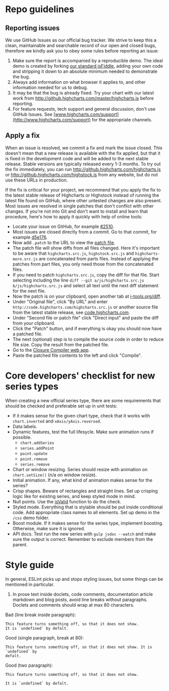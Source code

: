 
# Repo guidelines

## Reporting issues
We use GitHub Issues as our official bug tracker. We strive to keep this a clean, maintainable and searchable record of our open and closed bugs, therefore we kindly ask you to obey some rules before reporting an issue:

1. Make sure the report is accompanied by a reproducible demo. The ideal demo is created by forking [our standard jsFiddle](http://jsfiddle.net/highcharts/LLExL/), adding your own code and stripping it down to an absolute minimum needed to demonstrate the bug.
2. Always add information on what browser it applies to, and other information needed for us to debug.
3. It may be that the bug is already fixed. Try your chart with our latest work from http://github.highcharts.com/master/highcharts.js before reporting.
4. For feature requests, tech support and general discussion, don't use GitHub Issues. See [www.highcharts.com/support](http://www.highcharts.com/support) for the appropriate channels.

## Apply a fix
When an issue is resolved, we commit a fix and mark the issue closed. This doesn't mean that a new release is available with the fix applied, but that it is fixed in the development code and will be added to the next stable release. Stable versions are typically released every 1-3 months. To try out the fix immediately, you can run http://github.highcharts.com/highcharts.js or http://github.highcharts.com/highstock.js from any website, but do not use these URLs in production.

If the fix is critical for your project, we recommend that you apply the fix to the latest stable release of Highcharts or Highstock instead of running the latest file found on GitHub, where other untested changes are also present. Most issues are resolved in single patches that don't conflict with other changes. If you're not into Git and don't want to install and learn that procedure, here's how to apply it quickly with help of online tools:
* Locate your issue on GitHub, for example [#2510](https://github.com/highslide-software/highcharts.com/issues/2510).
* Most issues are closed directly from a commit. Go to that commit, for example [d5e176](https://github.com/highslide-software/highcharts.com/commit/d5e176b5c01bb60402c1f6347993a818e2ab4035).
* Now add `.patch` to the URL to view the [patch file](https://github.com/highslide-software/highcharts.com/commit/d5e176b5c01bb60402c1f6347993a818e2ab4035.patch).
* The patch file will show diffs from all files changed. Here it's important to be aware that `highcharts.src.js`, `highstock.src.js` and `highcharts-more.src.js` are concatenated from parts files. Instead of applying the patches from part files, you only need those from the concatenated files.
* If you need to patch `highcharts.src.js`, copy the diff for that file. Start selecting including the line `diff --git a/js/highcharts.src.js b/js/highcharts.src.js` and select all text until the next diff statement for the next file.
* Now the patch is on your clipboard, open another tab at [i-tools.org/diff](http://i-tools.org/diff).
* Under "Original file", click "By URL" and enter `http://code.highcharts.com/highcharts.src.js` or another source file from the latest stable release, see [code.highcharts.com](http://code.highcharts.com).
* Under "Second file or patch file" click "Direct input" and paste the diff from your clipboard.
* Click the "Patch" button, and if everything is okay you should now have a patched file.
* The next (optional) step is to compile the source code in order to reduce file size. Copy the result from the patched file.
* Go to the [Closure Compiler web app](http://closure-compiler.appspot.com/home).
* Paste the patched file contents to the left and click "Compile".


# Core developers' checklist for new series types

When creating a new official series type, there are some requirements that should be checked and preferable set up in unit tests:

* If it makes sense for the given chart type, check that it works with `chart.inverted` and `xAxis/yAxis.reversed`.
* Data labels.
* Dynamic features, test the full lifesycle. Make sure animation runs if possible.
	* `chart.addSeries`
	* `series.addPoint`
	* `point.update`
	* `point.remove`
	* `series.remove`
* Chart or window resizing. Series should resize with animation on `chart.setSize()` (n/a on window resize).
* Initial animation. If any, what kind of animation makes sense for the series?
* Crisp shapes. Beware of rectangles and straight lines. Set up crisping logic like for existing series, and keep styled mode in mind.
* Null points. Use the [isValid](https://github.com/highcharts/highcharts/blob/v5.0.14/js/parts/PieSeries.js#L607-L612) function to do the check.
* Styled mode. Everything that is stylable should be put inside conditional code. Add appropriate class names to all elements. Set up demo in the `/css` demo folder.
* Boost module. If it makes sense for the series type, implement boosting. Otherwise, make sure it is ignored.
* API docs. Test run the new series with `gulp jsdoc --watch` and make sure the output is correct. Remember to exclude members from the parent.


# Style guide

In general, ESLint picks up and stops styling issues, but some things can be mentioned in particular.

1. In prose text inside doclets, code comments, documentation article markdown and blog posts, avoid line breaks without paragraphs. Doclets and comments should wrap at max 80 characters.

Bad (line break inside paragraph):
```
This feature turns something off, so that it does not show.
It is `undefined` by defalt.
```

Good (single paragraph, break at 80):
```
This feature turns something off, so that it does not show. It is `undefined` by
defalt.
```

Good (two paragraph):
```
This feature turns something off, so that it does not show.

It is `undefined` by defalt.
```
